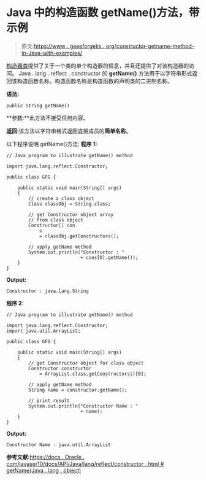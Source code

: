 # Java 中的构造函数 getName()方法，带示例

> 原文:[https://www . geesforgeks . org/constructor-getname-method-in-Java-with-examples/](https://www.geeksforgeeks.org/constructor-getname-method-in-java-with-examples/)

[构造器类](https://www.geeksforgeeks.org/constructors-in-java/)提供了关于一个类的单个构造器的信息，并且还提供了对该构造器的访问。
Java . lang . reflect . constructor 的 **getName()** 方法用于以字符串形式返回该构造函数名称。构造函数名称是构造函数的声明类的二进制名称。

**语法:**

```
public String getName()

```

**参数:**此方法不接受任何内容。

**返回**:该方法以字符串格式返回底层成员的**简单名称**。

以下程序说明 getName()方法:
**程序 1:**

```
// Java program to illustrate getName() method

import java.lang.reflect.Constructor;

public class GFG {

    public static void main(String[] args)
    {
        // create a class object
        Class classObj = String.class;

        // get Constructor object array
        // from class object
        Constructor[] con
            s
            = classObj.getConstructors();

        // apply getName method
        System.out.println("Constructor : "
                           + cons[0].getName());
    }
}
```

**Output:**

```
Constructor : java.lang.String

```

**程序 2:**

```
// Java program to illustrate getName() method

import java.lang.reflect.Constructor;
import java.util.ArrayList;

public class GFG {

    public static void main(String[] args)
    {
        // get Constructor object for class object
        Constructor constructor
            = ArrayList.class.getConstructors()[0];

        // apply getName method
        String name = constructor.getName();

        // print result
        System.out.println("Constructor Name : "
                           + name);
    }
}
```

**Output:**

```
Constructor Name : java.util.ArrayList

```

**参考文献:**[https://docs . Oracle . com/javase/10/docs/API/Java/lang/reflect/constructor . html # getName(Java . lang . object)](https://docs.oracle.com/javase/10/docs/api/java/lang/reflect/Constructor.html#getName(java.lang.Object))